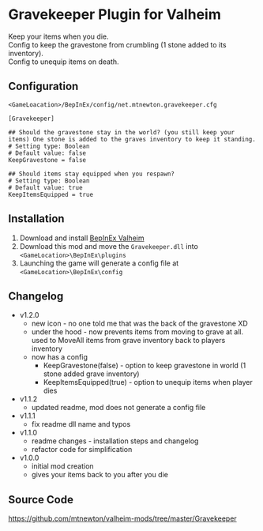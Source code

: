 # Gravekeeper Plugin for Valheim  
Keep your items when you die.  
Config to keep the gravestone from crumbling (1 stone added to its inventory).  
Config to unequip items on death.  

## Configuration  
`<GameLoacation>/BepInEx/config/net.mtnewton.gravekeeper.cfg`
```
[Gravekeeper]

## Should the gravestone stay in the world? (you still keep your items) One stone is added to the graves inventory to keep it standing.
# Setting type: Boolean
# Default value: false
KeepGravestone = false

## Should items stay equipped when you respawn?
# Setting type: Boolean
# Default value: true
KeepItemsEquipped = true
```

## Installation  
1. Download and install [BepInEx Valheim](https://valheim.thunderstore.io/package/denikson/BepInExPack_Valheim/)
2. Download this mod and move the `Gravekeeper.dll` into `<GameLocation>\BepInEx\plugins`
3. Launching the game will generate a config file at `<GameLocation>\BepInEx\config`

## Changelog  
- v1.2.0  
    - new icon - no one told me that was the back of the gravestone XD  
    - under the hood - now prevents items from moving to grave at all. used to MoveAll items from grave inventory back to players inventory  
    - now has a config  
        - KeepGravestone(false) - option to keep gravestone in world (1 stone added grave inventory)  
        - KeepItemsEquipped(true) - option to unequip items when player dies  
- v1.1.2  
    - updated readme, mod does not generate a config file  
- v1.1.1  
    - fix readme dll name and typos  
- v1.1.0  
    - readme changes - installation steps and changelog  
    - refactor code for simplification  
- v1.0.0  
    - initial mod creation  
    - gives your items back to you after you die  

## Source Code  
https://github.com/mtnewton/valheim-mods/tree/master/Gravekeeper
